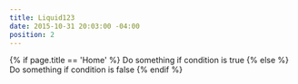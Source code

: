 ```yaml
---
title: Liquid123
date: 2015-10-31 20:03:00 -04:00
position: 2
---
```


{% if page.title == 'Home' %}
  Do something if condition is true
{% else %}
  Do something if condition is false
{% endif %}